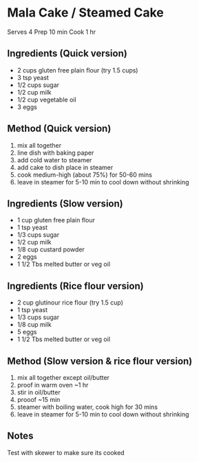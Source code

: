 # Mala Cake / Steamed Cake

Serves 4
Prep 10 min
Cook 1 hr

## Ingredients (Quick version)

* 2 cups gluten free plain flour (try 1.5 cups)
* 3 tsp yeast
* 1/2 cups sugar
* 1/2 cup milk
* 1/2 cup vegetable oil
* 3 eggs


## Method (Quick version)

1. mix all together
2. line dish with baking paper
3. add cold water to steamer
4. add cake to dish place in steamer
5. cook medium-high (about 75%) for 50-60 mins
6. leave in steamer for 5-10 min to cool down without shrinking


## Ingredients (Slow version)

* 1 cup gluten free plain flour
* 1 tsp yeast
* 1/3 cups sugar
* 1/2 cup milk
* 1/8 cup custard powder
* 2 eggs
* 1 1/2 Tbs melted butter or veg oil

## Ingredients (Rice flour version)

* 2 cup glutinour rice flour (try 1.5 cup)
* 1 tsp yeast
* 1/3 cups sugar
* 1/8 cup milk
* 5 eggs
* 1 1/2 Tbs melted butter or veg oil

## Method (Slow version & rice flour version)

1. mix all together except oil/butter
2. proof in warm oven ~1 hr
3. stir in oil/butter
4. prooof ~15 min
5. steamer with boiling water, cook high for 30 mins
6. leave in steamer for 5-10 min to cool down without shrinking


## Notes

Test with skewer to make sure its cooked
